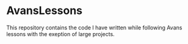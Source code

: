 # AvansLessons
This repository contains the code I have written while following Avans lessons with the exeption of large projects.
